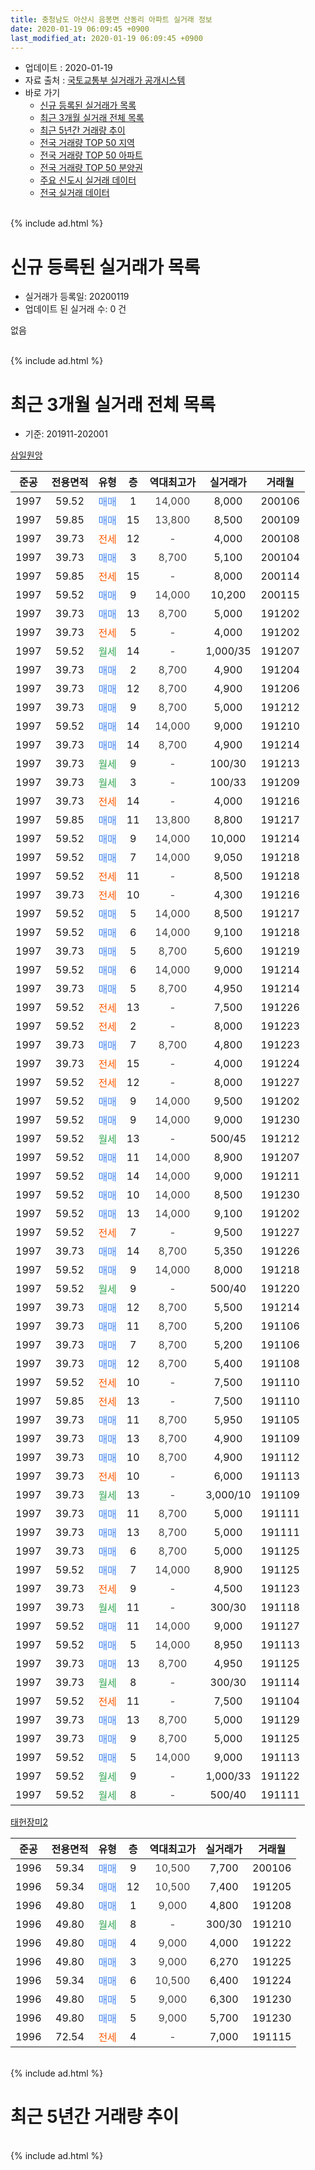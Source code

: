 ```yaml
---
title: 충청남도 아산시 음봉면 산동리 아파트 실거래 정보
date: 2020-01-19 06:09:45 +0900
last_modified_at: 2020-01-19 06:09:45 +0900
---
```


* 업데이트 : 2020-01-19
* 자료 출처 : [국토교통부 실거래가 공개시스템](http://rt.molit.go.kr)
* 바로 가기
    * [신규 등록된 실거래가 목록](#신규-등록된-실거래가-목록)
    * [최근 3개월 실거래 전체 목록](#최근-3개월-실거래-전체-목록)
    * [최근 5년간 거래량 추이](#최근-5년간-거래량-추이)
    * [전국 거래량 TOP 50 지역](https://apt-info.github.io/apt-trade-info/최근-3개월-전국에서-가장-거래가-많이-발생한-지역)
    * [전국 거래량 TOP 50 아파트](https://apt-info.github.io/apt-trade-info/최근-3개월-전국에서-가장-거래가-많이-발생한-아파트)
    * [전국 거래량 TOP 50 분양권](https://apt-info.github.io/apt-trade-info/최근-3개월-전국에서-가장-거래가-많이-발생한-분양권)
    * [주요 신도시 실거래 데이터](https://apt-info.github.io/apt-trade-info/주요-신도시)
    * [전국 실거래 데이터](https://apt-info.github.io/apt-trade-info/전국)
<br>
{% include ad.html %}
<br>

# 신규 등록된 실거래가 목록
* 실거래가 등록일: 20200119
* 업데이트 된 실거래 수: 0 건

없음

<br>
{% include ad.html %}
<br>

# 최근 3개월 실거래 전체 목록
* 기준: 201911-202001


[삼일원앙](https://search.naver.com/search.naver?query=%EC%B6%A9%EC%B2%AD%EB%82%A8%EB%8F%84+%EC%95%84%EC%82%B0%EC%8B%9C+%EC%9D%8C%EB%B4%89%EB%A9%B4+%EC%82%B0%EB%8F%99%EB%A6%AC+%EC%82%BC%EC%9D%BC%EC%9B%90%EC%95%99)

|준공|전용면적|유형|층|역대최고가|실거래가|거래월|
|:---:|:---:|:---:|:---:|:---:|:---:|:---:|
|1997|59.52|<span style="color:#4285f3">매매</span>|1|<span style="color:#444444">14,000</span>|8,000|200106|
|1997|59.85|<span style="color:#4285f3">매매</span>|15|<span style="color:#444444">13,800</span>|8,500|200109|
|1997|39.73|<span style="color:#ff5a00">전세</span>|12|<span style="color:#444444">-</span>|4,000|200108|
|1997|39.73|<span style="color:#4285f3">매매</span>|3|<span style="color:#444444">8,700</span>|5,100|200104|
|1997|59.85|<span style="color:#ff5a00">전세</span>|15|<span style="color:#444444">-</span>|8,000|200114|
|1997|59.52|<span style="color:#4285f3">매매</span>|9|<span style="color:#444444">14,000</span>|10,200|200115|
|1997|39.73|<span style="color:#4285f3">매매</span>|13|<span style="color:#444444">8,700</span>|5,000|191202|
|1997|39.73|<span style="color:#ff5a00">전세</span>|5|<span style="color:#444444">-</span>|4,000|191202|
|1997|59.52|<span style="color:#34a853">월세</span>|14|<span style="color:#444444">-</span>|1,000/35|191207|
|1997|39.73|<span style="color:#4285f3">매매</span>|2|<span style="color:#444444">8,700</span>|4,900|191204|
|1997|39.73|<span style="color:#4285f3">매매</span>|12|<span style="color:#444444">8,700</span>|4,900|191206|
|1997|39.73|<span style="color:#4285f3">매매</span>|9|<span style="color:#444444">8,700</span>|5,000|191212|
|1997|59.52|<span style="color:#4285f3">매매</span>|14|<span style="color:#444444">14,000</span>|9,000|191210|
|1997|39.73|<span style="color:#4285f3">매매</span>|14|<span style="color:#444444">8,700</span>|4,900|191214|
|1997|39.73|<span style="color:#34a853">월세</span>|9|<span style="color:#444444">-</span>|100/30|191213|
|1997|39.73|<span style="color:#34a853">월세</span>|3|<span style="color:#444444">-</span>|100/33|191209|
|1997|39.73|<span style="color:#ff5a00">전세</span>|14|<span style="color:#444444">-</span>|4,000|191216|
|1997|59.85|<span style="color:#4285f3">매매</span>|11|<span style="color:#444444">13,800</span>|8,800|191217|
|1997|59.52|<span style="color:#4285f3">매매</span>|9|<span style="color:#444444">14,000</span>|10,000|191214|
|1997|59.52|<span style="color:#4285f3">매매</span>|7|<span style="color:#444444">14,000</span>|9,050|191218|
|1997|59.52|<span style="color:#ff5a00">전세</span>|11|<span style="color:#444444">-</span>|8,500|191218|
|1997|39.73|<span style="color:#ff5a00">전세</span>|10|<span style="color:#444444">-</span>|4,300|191216|
|1997|59.52|<span style="color:#4285f3">매매</span>|5|<span style="color:#444444">14,000</span>|8,500|191217|
|1997|59.52|<span style="color:#4285f3">매매</span>|6|<span style="color:#444444">14,000</span>|9,100|191218|
|1997|39.73|<span style="color:#4285f3">매매</span>|5|<span style="color:#444444">8,700</span>|5,600|191219|
|1997|59.52|<span style="color:#4285f3">매매</span>|6|<span style="color:#444444">14,000</span>|9,000|191214|
|1997|39.73|<span style="color:#4285f3">매매</span>|5|<span style="color:#444444">8,700</span>|4,950|191214|
|1997|59.52|<span style="color:#ff5a00">전세</span>|13|<span style="color:#444444">-</span>|7,500|191226|
|1997|59.52|<span style="color:#ff5a00">전세</span>|2|<span style="color:#444444">-</span>|8,000|191223|
|1997|39.73|<span style="color:#4285f3">매매</span>|7|<span style="color:#444444">8,700</span>|4,800|191223|
|1997|39.73|<span style="color:#ff5a00">전세</span>|15|<span style="color:#444444">-</span>|4,000|191224|
|1997|59.52|<span style="color:#ff5a00">전세</span>|12|<span style="color:#444444">-</span>|8,000|191227|
|1997|59.52|<span style="color:#4285f3">매매</span>|9|<span style="color:#444444">14,000</span>|9,500|191202|
|1997|59.52|<span style="color:#4285f3">매매</span>|9|<span style="color:#444444">14,000</span>|9,000|191230|
|1997|59.52|<span style="color:#34a853">월세</span>|13|<span style="color:#444444">-</span>|500/45|191212|
|1997|59.52|<span style="color:#4285f3">매매</span>|11|<span style="color:#444444">14,000</span>|8,900|191207|
|1997|59.52|<span style="color:#4285f3">매매</span>|14|<span style="color:#444444">14,000</span>|9,000|191211|
|1997|59.52|<span style="color:#4285f3">매매</span>|10|<span style="color:#444444">14,000</span>|8,500|191230|
|1997|59.52|<span style="color:#4285f3">매매</span>|13|<span style="color:#444444">14,000</span>|9,100|191202|
|1997|59.52|<span style="color:#ff5a00">전세</span>|7|<span style="color:#444444">-</span>|9,500|191227|
|1997|39.73|<span style="color:#4285f3">매매</span>|14|<span style="color:#444444">8,700</span>|5,350|191226|
|1997|59.52|<span style="color:#4285f3">매매</span>|9|<span style="color:#444444">14,000</span>|8,000|191218|
|1997|59.52|<span style="color:#34a853">월세</span>|9|<span style="color:#444444">-</span>|500/40|191220|
|1997|39.73|<span style="color:#4285f3">매매</span>|12|<span style="color:#444444">8,700</span>|5,500|191214|
|1997|39.73|<span style="color:#4285f3">매매</span>|11|<span style="color:#444444">8,700</span>|5,200|191106|
|1997|39.73|<span style="color:#4285f3">매매</span>|7|<span style="color:#444444">8,700</span>|5,200|191106|
|1997|39.73|<span style="color:#4285f3">매매</span>|12|<span style="color:#444444">8,700</span>|5,400|191108|
|1997|59.52|<span style="color:#ff5a00">전세</span>|10|<span style="color:#444444">-</span>|7,500|191110|
|1997|59.85|<span style="color:#ff5a00">전세</span>|13|<span style="color:#444444">-</span>|7,500|191110|
|1997|39.73|<span style="color:#4285f3">매매</span>|11|<span style="color:#444444">8,700</span>|5,950|191105|
|1997|39.73|<span style="color:#4285f3">매매</span>|13|<span style="color:#444444">8,700</span>|4,900|191109|
|1997|39.73|<span style="color:#4285f3">매매</span>|10|<span style="color:#444444">8,700</span>|4,900|191112|
|1997|39.73|<span style="color:#ff5a00">전세</span>|10|<span style="color:#444444">-</span>|6,000|191113|
|1997|39.73|<span style="color:#34a853">월세</span>|13|<span style="color:#444444">-</span>|3,000/10|191109|
|1997|39.73|<span style="color:#4285f3">매매</span>|11|<span style="color:#444444">8,700</span>|5,000|191111|
|1997|39.73|<span style="color:#4285f3">매매</span>|13|<span style="color:#444444">8,700</span>|5,000|191111|
|1997|39.73|<span style="color:#4285f3">매매</span>|6|<span style="color:#444444">8,700</span>|5,000|191125|
|1997|59.52|<span style="color:#4285f3">매매</span>|7|<span style="color:#444444">14,000</span>|8,900|191125|
|1997|39.73|<span style="color:#ff5a00">전세</span>|9|<span style="color:#444444">-</span>|4,500|191123|
|1997|39.73|<span style="color:#34a853">월세</span>|11|<span style="color:#444444">-</span>|300/30|191118|
|1997|59.52|<span style="color:#4285f3">매매</span>|11|<span style="color:#444444">14,000</span>|9,000|191127|
|1997|59.52|<span style="color:#4285f3">매매</span>|5|<span style="color:#444444">14,000</span>|8,950|191113|
|1997|39.73|<span style="color:#4285f3">매매</span>|13|<span style="color:#444444">8,700</span>|4,950|191125|
|1997|39.73|<span style="color:#34a853">월세</span>|8|<span style="color:#444444">-</span>|300/30|191114|
|1997|59.52|<span style="color:#ff5a00">전세</span>|11|<span style="color:#444444">-</span>|7,500|191104|
|1997|39.73|<span style="color:#4285f3">매매</span>|13|<span style="color:#444444">8,700</span>|5,000|191129|
|1997|39.73|<span style="color:#4285f3">매매</span>|9|<span style="color:#444444">8,700</span>|5,000|191125|
|1997|59.52|<span style="color:#4285f3">매매</span>|5|<span style="color:#444444">14,000</span>|9,000|191113|
|1997|59.52|<span style="color:#34a853">월세</span>|9|<span style="color:#444444">-</span>|1,000/33|191122|
|1997|59.52|<span style="color:#34a853">월세</span>|8|<span style="color:#444444">-</span>|500/40|191111|


<script async src="//pagead2.googlesyndication.com/pagead/js/adsbygoogle.js"></script>
<!-- 기본 -->
<ins class="adsbygoogle"
     style="display:block"
     data-ad-client="ca-pub-1142216861245946"
     data-ad-slot="4805727019"
     data-ad-format="auto"
     data-full-width-responsive="true"></ins>
<script>
(adsbygoogle = window.adsbygoogle || []).push({});
</script>


[태헌장미2](https://search.naver.com/search.naver?query=%EC%B6%A9%EC%B2%AD%EB%82%A8%EB%8F%84+%EC%95%84%EC%82%B0%EC%8B%9C+%EC%9D%8C%EB%B4%89%EB%A9%B4+%EC%82%B0%EB%8F%99%EB%A6%AC+%ED%83%9C%ED%97%8C%EC%9E%A5%EB%AF%B82)

|준공|전용면적|유형|층|역대최고가|실거래가|거래월|
|:---:|:---:|:---:|:---:|:---:|:---:|:---:|
|1996|59.34|<span style="color:#4285f3">매매</span>|9|<span style="color:#444444">10,500</span>|7,700|200106|
|1996|59.34|<span style="color:#4285f3">매매</span>|12|<span style="color:#444444">10,500</span>|7,400|191205|
|1996|49.80|<span style="color:#4285f3">매매</span>|1|<span style="color:#444444">9,000</span>|4,800|191208|
|1996|49.80|<span style="color:#34a853">월세</span>|8|<span style="color:#444444">-</span>|300/30|191210|
|1996|49.80|<span style="color:#4285f3">매매</span>|4|<span style="color:#444444">9,000</span>|4,000|191222|
|1996|49.80|<span style="color:#4285f3">매매</span>|3|<span style="color:#444444">9,000</span>|6,270|191225|
|1996|59.34|<span style="color:#4285f3">매매</span>|6|<span style="color:#444444">10,500</span>|6,400|191224|
|1996|49.80|<span style="color:#4285f3">매매</span>|5|<span style="color:#444444">9,000</span>|6,300|191230|
|1996|49.80|<span style="color:#4285f3">매매</span>|5|<span style="color:#444444">9,000</span>|5,700|191230|
|1996|72.54|<span style="color:#ff5a00">전세</span>|4|<span style="color:#444444">-</span>|7,000|191115|


<br>
{% include ad.html %}
<br>

# 최근 5년간 거래량 추이


<div style="width:100%;">
    <canvas id="deal_progress" height="200"></canvas>
</div>

<script>
new Chart(document.getElementById("deal_progress"), {
    type: 'line',
    data: {
        labels: ['201501','201502','201503','201504','201505','201506','201507','201508','201509','201510','201511','201512','201601','201602','201603','201604','201605','201606','201607','201608','201609','201610','201611','201612','201701','201702','201703','201704','201705','201706','201707','201708','201709','201710','201711','201712','201801','201802','201803','201804','201805','201806','201807','201808','201809','201810','201811','201812','201901','201902','201903','201904','201905','201906','201907','201908','201909','201910','201911','201912','202001'],
        datasets: [{
            label: '매매',
            pointRadius: 1,
            data: [16, 15, 25, 12, 16, 13, 7, 15, 10, 17, 7, 12, 10, 7, 8, 18, 5, 9, 10, 18, 12, 9, 8, 13, 5, 7, 12, 11, 9, 35, 29, 8, 7, 6, 11, 9, 7, 9, 14, 8, 4, 4, 6, 8, 4, 3, 14, 3, 8, 10, 6, 6, 10, 13, 12, 10, 9, 21, 16, 31, 5],
            borderColor: "rgba(255, 201, 14, 1)",
            backgroundColor: "rgba(255, 201, 14, 0.5)",
            fill: false,
            lineTension: 0
        },{
            label: '전월세',
            pointRadius: 1,
            data: [14, 14, 20, 11, 15, 13, 11, 7, 10, 14, 6, 19, 14, 23, 12, 9, 18, 15, 15, 12, 11, 15, 6, 7, 11, 13, 8, 8, 9, 9, 9, 15, 9, 3, 5, 7, 6, 6, 10, 6, 6, 8, 5, 7, 4, 8, 9, 6, 12, 12, 7, 8, 11, 10, 12, 22, 12, 11, 11, 15, 2],
            borderColor: "rgba(0, 141, 185, 1)",
            backgroundColor: "rgba(0, 141, 185, 0.5)",
            fill: false,
            lineTension: 0
        }
        ]
    },
    options: {
        responsive: true,
        title: {
            display: false
        },
        tooltips: {
            mode: 'index',
            intersect: false
        },
        hover: {
            mode: 'nearest',
            intersect: true
        },
        scales: {
            xAxes: [{
                display: true,
                scaleLabel: {
                    display: true,
                    labelString: '년/월'
                }
            }],
            yAxes: [{
                display: true,
                ticks: {
                    suggestedMin: 0,
                },
                scaleLabel: {
                    display: true,
                    labelString: '실거래 수'
                }
            }]
        }
    }
});

</script>


<br>
{% include ad.html %}
<br>

